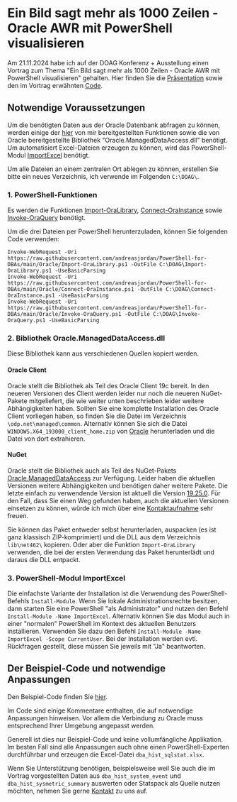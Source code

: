 # Ein Bild sagt mehr als 1000 Zeilen - Oracle AWR mit PowerShell visualisieren

Am 21.11.2024 habe ich auf der DOAG Konferenz + Ausstellung einen Vortrag zum Thema "Ein Bild sagt mehr als 1000 Zeilen - Oracle AWR mit PowerShell visualisieren" gehalten. Hier finden Sie die [Präsentation](2024-11-21-DOAG_2024_AWR_PowerShell.pdf) sowie den im Vortrag erwähnten [Code](2024-11-21-DOAG_2024_AWR_PowerShell.ps1).


## Notwendige Voraussetzungen

Um die benötigten Daten aus der Oracle Datenbank abfragen zu können, werden einige der [hier](https://github.com/andreasjordan/PowerShell-for-DBAs/tree/main/Oracle) von mir bereitgestellten Funktionen sowie die von Oracle bereitgestellte Bibliothek "Oracle.ManagedDataAccess.dll" benötigt.
Um automatisiert Excel-Dateien erzeugen zu können, wird das PowerShell-Modul [ImportExcel](https://github.com/dfinke/ImportExcel) benötigt.

Um alle Dateien an einem zentralen Ort ablegen zu können, erstellen Sie bitte ein neues Verzeichnis, ich verwende im Folgenden `C:\DOAG\`.


### 1. PowerShell-Funktionen

Es werden die Funktionen [Import-OraLibrary](https://github.com/andreasjordan/PowerShell-for-DBAs/blob/main/Oracle/Import-OraLibrary.ps1), [Connect-OraInstance](https://github.com/andreasjordan/PowerShell-for-DBAs/blob/main/Oracle/Connect-OraInstance.ps1) sowie [Invoke-OraQuery](https://github.com/andreasjordan/PowerShell-for-DBAs/blob/main/Oracle/Invoke-OraQuery.ps1) benötigt.

Um die drei Dateien per PowerShell herunterzuladen, können Sie folgenden Code verwenden:
```
Invoke-WebRequest -Uri https://raw.githubusercontent.com/andreasjordan/PowerShell-for-DBAs/main/Oracle/Import-OraLibrary.ps1 -OutFile C:\DOAG\Import-OraLibrary.ps1 -UseBasicParsing
Invoke-WebRequest -Uri https://raw.githubusercontent.com/andreasjordan/PowerShell-for-DBAs/main/Oracle/Connect-OraInstance.ps1 -OutFile C:\DOAG\Connect-OraInstance.ps1 -UseBasicParsing
Invoke-WebRequest -Uri https://raw.githubusercontent.com/andreasjordan/PowerShell-for-DBAs/main/Oracle/Invoke-OraQuery.ps1 -OutFile C:\DOAG\Invoke-OraQuery.ps1 -UseBasicParsing
```


### 2. Bibliothek Oracle.ManagedDataAccess.dll

Diese Bibliothek kann aus verschiedenen Quellen kopiert werden.

#### Oracle Client

Oracle stellt die Bibliothek als Teil des Oracle Client 19c bereit. In den neueren Versionen des Client werden leider nur noch die neueren NuGet-Pakete mitgeliefert, die wie weiter unten beschrieben leider weitere Abhängigkeiten haben.
Sollten Sie eine komplette Installation des Oracle Client vorliegen haben, so finden Sie die Datei im Verzeichnis `\odp.net\managed\common`. Alternativ können Sie sich die Datei `WINDOWS.X64_193000_client_home.zip` von [Oracle](https://www.oracle.com/de/database/technologies/oracle19c-windows-downloads.html) herunterladen und die Datei von dort extrahieren.

#### NuGet

Oracle stellt die Bibliothek auch als Teil des NuGet-Pakets [Oracle.ManagedDataAccess](https://www.nuget.org/packages/Oracle.ManagedDataAccess) zur Verfügung. Leider haben die aktuellen Versionen weitere Abhängigkeiten und benötigen daher weitere Pakete. Die letzte einfach zu verwendende Version ist aktuell die Version [19.25.0](https://www.nuget.org/packages/Oracle.ManagedDataAccess/19.25.0).
Für den Fall, dass Sie einen Weg gefunden haben, auch die aktuellen Versionen einsetzen zu können, würde ich mich über eine [Kontaktaufnahme](https://www.ordix.de/kontakt) sehr freuen.

Sie können das Paket entweder selbst herunterladen, auspacken (es ist ganz klassisch ZIP-komprimiert) und die DLL aus dem Verzeichnis `lib\net462\` kopieren. Oder aber die Funktion `Import-OraLibrary` verwenden, die bei der ersten Verwendung das Paket herunterlädt und daraus die DLL entpackt.


### 3. PowerShell-Modul ImportExcel

Die einfachste Variante der Installation ist die Verwendung des PowerShell-Befehls `Install-Module`. Wenn Sie lokale Administrationsrechte besitzen, dann starten Sie eine PowerShell "als Administrator" und nutzen den Befehl `Install-Module -Name ImportExcel`. Alternativ können Sie das Modul auch in einer "normalen" PowerShell im Kontext des aktuellen Benutzers installieren. Verwenden Sie dazu den Befehl `Install-Module -Name ImportExcel -Scope CurrentUser`. Bei der Installation werden evtl. Rückfragen gestellt, diese müssen Sie jeweils mit "Ja" beantworten.


## Der Beispiel-Code und notwendige Anpassungen

Den Beispiel-Code finden Sie [hier](2024-11-21-DOAG_2024_AWR_PowerShell.ps1).

Im Code sind einige Kommentare enthalten, die auf notwendige Anpassungen hinweisen. Vor allem die Verbindung zu Oracle muss entsprechend Ihrer Umgebung angepasst werden.

Generell ist dies nur Beispiel-Code und keine vollumfängliche Applikation. Im besten Fall sind alle Anpassungen auch ohne einen PowerShell-Experten durchführbar und erzeugen die Excel-Datei `dba_hist_sqlstat.xlsx`.

Wenn Sie Unterstützung benötigen, beispielsweise weil Sie auch die im Vortrag vorgestellten Daten aus `dba_hist_system_event` und `dba_hist_sysmetric_summary` auswerten oder Statspack als Quelle nutzen möchten, nehmen Sie gerne [Kontakt](https://www.ordix.de/kontakt) zu uns auf.
